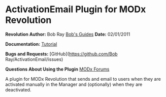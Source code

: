 ActivationEmail Plugin for MODx Revolution
=======================================

**Revolution Author:** Bob Ray [Bob's Guides](http://bobsguides.com)
**Date:**   02/01/2011

**Documentation:** [Tutorial](http://bobsguides.com/activationemail-plugin-tutorial.html)

**Bugs and Requests:** [GitHub](https://github.com/Bob Ray/ActivationEmail/issues)

**Questions About Using the Plugin** [MODx Forums](http://modxcms.com/forums)

A plugin for MODx Revolution that sends and email to users when they are
activated manually in the Manager and (optionally) when they are deactivated.
